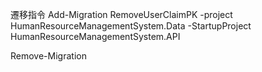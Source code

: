﻿遷移指令
Add-Migration RemoveUserClaimPK -project HumanResourceManagementSystem.Data -StartupProject HumanResourceManagementSystem.API

Remove-Migration